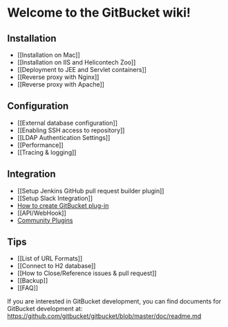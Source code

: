 Welcome to the GitBucket wiki!
====

Installation
----
 * [[Installation on Mac]]
 * [[Installation on IIS and Helicontech Zoo]]
 * [[Deployment to JEE and Servlet containers]]
 * [[Reverse proxy with Nginx]]
 * [[Reverse proxy with Apache]]

Configuration
----
 * [[External database configuration]]
 * [[Enabling SSH access to repository]]
 * [[LDAP Authentication Settings]]
 * [[Performance]]
 * [[Tracing & logging]]

Integration
----
 * [[Setup Jenkins GitHub pull request builder plugin]]
 * [[Setup Slack Integration]]
 * [How to create GitBucket plug-in](https://gitbucket.github.io/gitbucket-news/gitbucket/2015/06/29/how-to-create-plugin.html)
 * [[API/WebHook]]
 * [Community Plugins](http://gitbucket-plugins.github.io/)

Tips
----
 * [[List of URL Formats]]
 * [[Connect to H2 database]]
 * [[How to Close/Reference issues & pull request]]
 * [[Backup]]
 * [[FAQ]]

If you are interested in GitBucket development, you can find documents for GitBucket development at: https://github.com/gitbucket/gitbucket/blob/master/doc/readme.md